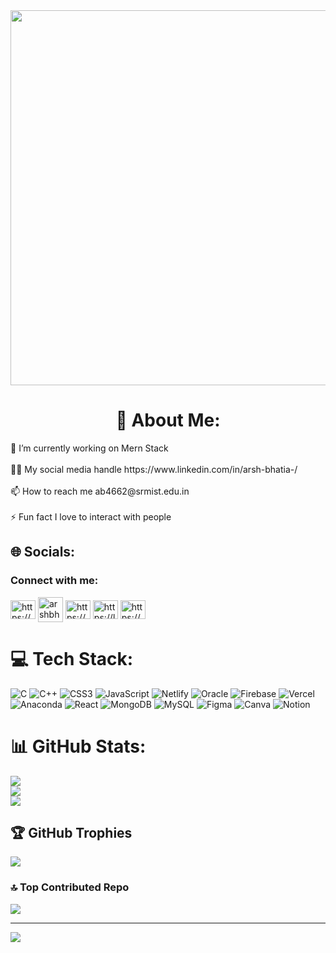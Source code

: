 <img src="https://media.giphy.com/media/qgQUggAC3Pfv687qPC/giphy.gif"  width="1200" height="600">
<h1 align="center">💫 About Me: </h1>
🔭 I’m currently working on Mern Stack<br><br>👨‍💻 My social media handle https://www.linkedin.com/in/arsh-bhatia-/<br><br>📫 How to reach me ab4662@srmist.edu.in<br><br>⚡ Fun fact I love to interact with people


## 🌐 Socials:
<h3 align="left">Connect with me:</h3>
<p align="left">
<a href="https://www.linkedin.com/in/arsh-bhatia-/" target="blank"><img align="center" src="https://raw.githubusercontent.com/rahuldkjain/github-profile-readme-generator/master/src/images/icons/Social/linked-in-alt.svg" alt="https://www.linkedin.com/in/arsh-bhatia-/" height="30" width="40" /></a>
<a href="https://www.instagram.com/arshbhatia08/" target="blank"><img align="center" src="https://raw.githubusercontent.com/rahuldkjain/github-profile-readme-generator/master/src/images/icons/Social/instagram.svg" alt="arshbhatia08 height="30" width="40" /></a>
<a href="https://www.hackerrank.com/ab4662?hr_r=1" target="blank"><img align="center" src="https://raw.githubusercontent.com/rahuldkjain/github-profile-readme-generator/master/src/images/icons/Social/hackerrank.svg" alt="https://www.hackerrank.com/ab4662?hr_r=1" height="30" width="40" /></a>
<a href="https://leetcode.com/arshbhatia1551/" target="blank"><img align="center" src="https://raw.githubusercontent.com/rahuldkjain/github-profile-readme-generator/master/src/images/icons/Social/leet-code.svg" alt="https://leetcode.com/arshbhatia1551/" height="30" width="40" /></a>
<a href="https://auth.geeksforgeeks.org/user/arshbhatia1551" target="blank"><img align="center" src="https://raw.githubusercontent.com/rahuldkjain/github-profile-readme-generator/master/src/images/icons/Social/geeks-for-geeks.svg" alt="https://auth.geeksforgeeks.org/user/arshbhatia1551" height="30" width="40" /></a>
</p>

# 💻 Tech Stack:
![C](https://img.shields.io/badge/c-%2300599C.svg?style=plastic&logo=c&logoColor=white) ![C++](https://img.shields.io/badge/c++-%2300599C.svg?style=plastic&logo=c%2B%2B&logoColor=white) ![CSS3](https://img.shields.io/badge/css3-%231572B6.svg?style=plastic&logo=css3&logoColor=white) ![JavaScript](https://img.shields.io/badge/javascript-%23323330.svg?style=plastic&logo=javascript&logoColor=%23F7DF1E) ![Netlify](https://img.shields.io/badge/netlify-%23000000.svg?style=plastic&logo=netlify&logoColor=#00C7B7) ![Oracle](https://img.shields.io/badge/Oracle-F80000?style=plastic&logo=oracle&logoColor=white) ![Firebase](https://img.shields.io/badge/firebase-%23039BE5.svg?style=plastic&logo=firebase) ![Vercel](https://img.shields.io/badge/vercel-%23000000.svg?style=plastic&logo=vercel&logoColor=white) ![Anaconda](https://img.shields.io/badge/Anaconda-%2344A833.svg?style=plastic&logo=anaconda&logoColor=white) ![React](https://img.shields.io/badge/react-%2320232a.svg?style=plastic&logo=react&logoColor=%2361DAFB) ![MongoDB](https://img.shields.io/badge/MongoDB-%234ea94b.svg?style=plastic&logo=mongodb&logoColor=white) ![MySQL](https://img.shields.io/badge/mysql-%2300f.svg?style=plastic&logo=mysql&logoColor=white) 	![Figma](https://img.shields.io/badge/figma-%23F24E1E.svg?style=plastic&logo=figma&logoColor=white) ![Canva](https://img.shields.io/badge/Canva-%2300C4CC.svg?style=plastic&logo=Canva&logoColor=white) ![Notion](https://img.shields.io/badge/Notion-%23000000.svg?style=plastic&logo=notion&logoColor=white)
# 📊 GitHub Stats:
![](https://github-readme-stats.vercel.app/api?username=arshbhatia8&theme=dark&hide_border=false&include_all_commits=false&count_private=false)<br/>
![](https://github-readme-streak-stats.herokuapp.com/?user=arshbhatia8&theme=dark&hide_border=false)<br/>
![](https://github-readme-stats.vercel.app/api/top-langs/?username=arshbhatia8&theme=dark&hide_border=false&include_all_commits=false&count_private=false&layout=compact)

## 🏆 GitHub Trophies
![](https://github-profile-trophy.vercel.app/?username=arshbhatia8&theme=radical&no-frame=false&no-bg=true&margin-w=4)

### 🔝 Top Contributed Repo
![](https://github-contributor-stats.vercel.app/api?username=arshbhatia8&limit=5&theme=discord&combine_all_yearly_contributions=true)

---
[![](https://visitcount.itsvg.in/api?id=arshbhatia8&icon=0&color=12)](https://visitcount.itsvg.in)

<!-- Proudly created with GPRM ( https://gprm.itsvg.in ) -->
